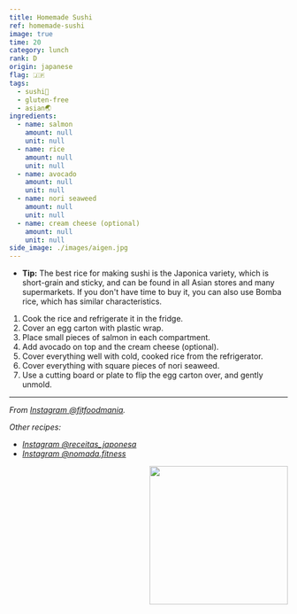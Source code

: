 ```yaml
---
title: Homemade Sushi
ref: homemade-sushi
image: true
time: 20
category: lunch
rank: D
origin: japanese
flag: 🇯🇵
tags:
  - sushi🍣
  - gluten-free
  - asian🌏
ingredients:
  - name: salmon
    amount: null
    unit: null
  - name: rice
    amount: null
    unit: null
  - name: avocado
    amount: null
    unit: null
  - name: nori seaweed
    amount: null
    unit: null
  - name: cream cheese (optional)
    amount: null
    unit: null
side_image: ./images/aigen.jpg
---
```


- **Tip:** The best rice for making sushi is the Japonica variety, which is short-grain and sticky, and can be found in all Asian stores and many supermarkets. If you don't have time to buy it, you can also use Bomba rice, which has similar characteristics.

1. Cook the rice and refrigerate it in the fridge.
2. Cover an egg carton with plastic wrap.
3. Place small pieces of salmon in each compartment.
4. Add avocado on top and the cream cheese (optional).
5. Cover everything well with cold, cooked rice from the refrigerator.
6. Cover everything with square pieces of nori seaweed.
7. Use a cutting board or plate to flip the egg carton over, and gently unmold.

---

_From [Instagram @fitfoodmania](https://www.instagram.com/reel/C8Ae75EoivD/?utm_source=ig_web_copy_link&igsh=MzRlODBiNWFlZA==)._

_Other recipes:_

- _[Instagram @receitas_japonesa](https://www.instagram.com/reel/C9FKG27u8iQ/?utm_source=ig_web_copy_link)_
- _[Instagram @nomada.fitness](https://www.instagram.com/reel/C9VUagZNlsq/?utm_source=ig_web_copy_link)_


<img src="images/sushi.png" style="width:250px; float:right;"/>